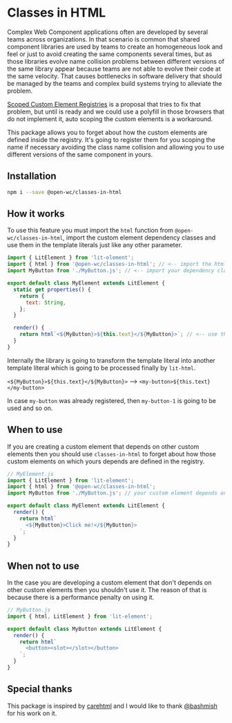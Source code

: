 # Classes in HTML

[//]: # 'AUTO INSERT HEADER PREPUBLISH'

Complex Web Component applications often are developed by several teams across organizations. In that scenario is common
that shared component libraries are used by teams to create an homogeneous look and feel or just to avoid creating the
same components several times, but as those libraries evolve name collision problems between different versions of the
same library appear because teams are not able to evolve their code at the same velocity. That causes bottlenecks in
software delivery that should be managed by the teams and complex build systems trying to alleviate the problem.

[Scoped Custom Element Registries](https://github.com/w3c/webcomponents/issues/716) is a proposal that tries to fix that
problem, but until is ready and we could use a polyfill in those browsers that do not implement it, auto scoping the
custom elements is a workaround.

This package allows you to forget about how the custom elements are defined inside the registry. It's going to register
them for you scoping the name if necessary avoiding the class name collision and allowing you to use different versions
of the same component in yours.

## Installation

```bash
npm i --save @open-wc/classes-in-html
```

## How it works

To use this feature you must import the `html` function from `@open-wc/classes-in-html`, import the custom element
dependency classes and use them in the template literals just like any other parameter.

```js
import { LitElement } from 'lit-element';
import { html } from '@open-wc/classes-in-html'; // <-- import the html function
import MyButton from './MyButton.js'; // <-- import your dependency class

export default class MyElement extends LitElement {
  static get properties() {
    return {
      text: String,
    };
  }

  render() {
    return html`<${MyButton}>${this.text}</${MyButton}>`; // <-- use them just like other parameters
  }
}
```

Internally the library is going to transform the template literal into another template literal which is going to be
processed finally by `lit-html`.

`<${MyButton}>${this.text}</${MyButton}>` --> `<my-button>${this.text}</my-button>`

In case `my-button` was already registered, then `my-button-1` is going to be used and so on.

## When to use

If you are creating a custom element that depends on other custom elements then you should use `classes-in-html` to
forget about how those custom elements on which yours depends are defined in the registry.

```js
// MyElement.js
import { LitElement } from 'lit-element';
import { html } from '@open-wc/classes-in-html';
import MyButton from './MyButton.js'; // your custom element depends on it

export default class MyElement extends LitElement {
  render() {
    return html`
      <${MyButton}>Click me!</${MyButton}>
    `;
  }
}
```

## When not to use

In the case you are developing a custom element that don't depends on other custom elements then you shouldn't use it.
The reason of that is because there is a performance penalty on using it.

```js
// MyButton.js
import { html, LitElement } from 'lit-element';

export default class MyButton extends LitElement {
  render() {
    return html`
      <button><slot></slot></button>
    `;
  }
}
```

## Special thanks

This package is inspired by [carehtml](https://github.com/bashmish/carehtml) and I would like to thank
[@bashmish](https://github.com/bashmish) for his work on it.

<script>
  export default {
    mounted() {
      const editLink = document.querySelector('.edit-link a');
      if (editLink) {
        const url = editLink.href;
        editLink.href = url.substr(0, url.indexOf('/master/')) + '/master/packages/classes-in-html/README.md';
      }
    }
  }
</script>
